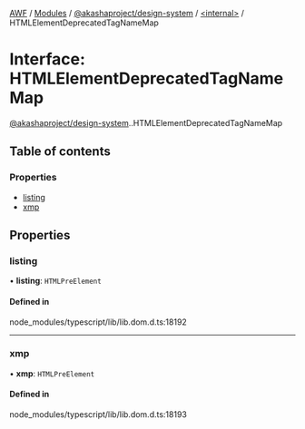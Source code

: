 [AWF](../README.md) / [Modules](../modules.md) / [@akashaproject/design-system](../modules/akashaproject_design_system.md) / [<internal\>](../modules/akashaproject_design_system._internal_.md) / HTMLElementDeprecatedTagNameMap

# Interface: HTMLElementDeprecatedTagNameMap

[@akashaproject/design-system](../modules/akashaproject_design_system.md).[<internal>](../modules/akashaproject_design_system._internal_.md).HTMLElementDeprecatedTagNameMap

## Table of contents

### Properties

- [listing](akashaproject_design_system._internal_.HTMLElementDeprecatedTagNameMap.md#listing)
- [xmp](akashaproject_design_system._internal_.HTMLElementDeprecatedTagNameMap.md#xmp)

## Properties

### listing

• **listing**: `HTMLPreElement`

#### Defined in

node_modules/typescript/lib/lib.dom.d.ts:18192

___

### xmp

• **xmp**: `HTMLPreElement`

#### Defined in

node_modules/typescript/lib/lib.dom.d.ts:18193
